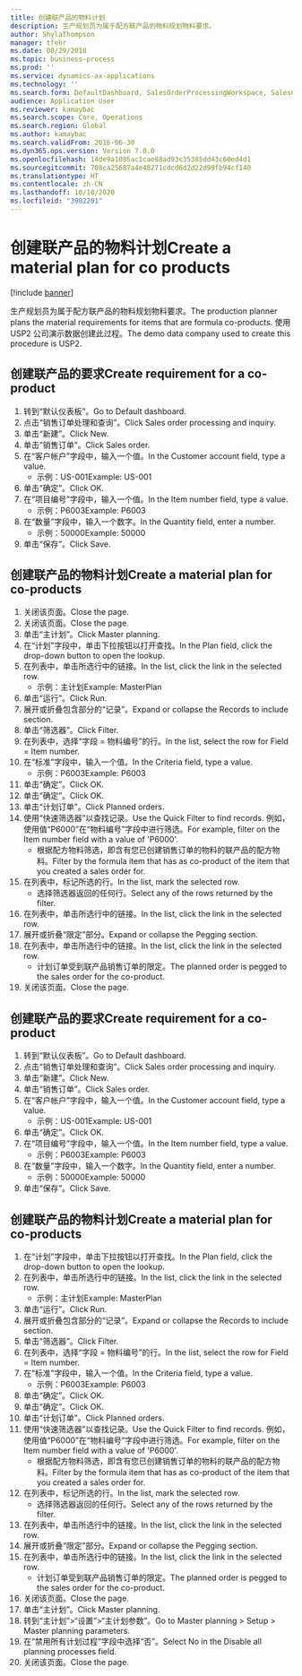 ```yaml
---
title: 创建联产品的物料计划
description: 生产规划员为属于配方联产品的物料规划物料要求。
author: ShylaThompson
manager: tfehr
ms.date: 08/29/2018
ms.topic: business-process
ms.prod: ''
ms.service: dynamics-ax-applications
ms.technology: ''
ms.search.form: DefaultDashboard, SalesOrderProcessingWorkspace, SalesCreateOrder, SalesTable, ReqCreatePlanWorkspace, ReqTransPlanCard, SysQueryForm, ReqTransPo
audience: Application User
ms.reviewer: kamaybac
ms.search.scope: Core, Operations
ms.search.region: Global
ms.author: kamaybac
ms.search.validFrom: 2016-06-30
ms.dyn365.ops.version: Version 7.0.0
ms.openlocfilehash: 14de9a1085ac1cae88ad93c35385dd43c60ed4d1
ms.sourcegitcommit: 708ca25687a4e48271cdcd6d2d22d99fb94cf140
ms.translationtype: HT
ms.contentlocale: zh-CN
ms.lasthandoff: 10/10/2020
ms.locfileid: "3982201"
---
```

# <a name="create-a-material-plan-for-co-products"></a><span data-ttu-id="2bca8-103">创建联产品的物料计划</span><span class="sxs-lookup"><span data-stu-id="2bca8-103">Create a material plan for co products</span></span>

[!include [banner](../../includes/banner.md)]

<span data-ttu-id="2bca8-104">生产规划员为属于配方联产品的物料规划物料要求。</span><span class="sxs-lookup"><span data-stu-id="2bca8-104">The production planner plans the material requirements for items that are formula co-products.</span></span> <span data-ttu-id="2bca8-105">使用 USP2 公司演示数据创建此过程。</span><span class="sxs-lookup"><span data-stu-id="2bca8-105">The demo data company used to create this procedure is USP2.</span></span>


## <a name="create-requirement-for-a-co-product"></a><span data-ttu-id="2bca8-106">创建联产品的要求</span><span class="sxs-lookup"><span data-stu-id="2bca8-106">Create requirement for a co-product</span></span>
1. <span data-ttu-id="2bca8-107">转到“默认仪表板”。</span><span class="sxs-lookup"><span data-stu-id="2bca8-107">Go to Default dashboard.</span></span>
2. <span data-ttu-id="2bca8-108">点击“销售订单处理和查询”。</span><span class="sxs-lookup"><span data-stu-id="2bca8-108">Click Sales order processing and inquiry.</span></span>
3. <span data-ttu-id="2bca8-109">单击“新建”。</span><span class="sxs-lookup"><span data-stu-id="2bca8-109">Click New.</span></span>
4. <span data-ttu-id="2bca8-110">单击“销售订单”。</span><span class="sxs-lookup"><span data-stu-id="2bca8-110">Click Sales order.</span></span>
5. <span data-ttu-id="2bca8-111">在“客户帐户”字段中，输入一个值。</span><span class="sxs-lookup"><span data-stu-id="2bca8-111">In the Customer account field, type a value.</span></span>
    * <span data-ttu-id="2bca8-112">示例：US-001</span><span class="sxs-lookup"><span data-stu-id="2bca8-112">Example: US-001</span></span>  
6. <span data-ttu-id="2bca8-113">单击“确定”。</span><span class="sxs-lookup"><span data-stu-id="2bca8-113">Click OK.</span></span>
7. <span data-ttu-id="2bca8-114">在“项目编号”字段中，输入一个值。</span><span class="sxs-lookup"><span data-stu-id="2bca8-114">In the Item number field, type a value.</span></span>
    * <span data-ttu-id="2bca8-115">示例：P6003</span><span class="sxs-lookup"><span data-stu-id="2bca8-115">Example: P6003</span></span>  
8. <span data-ttu-id="2bca8-116">在“数量”字段中，输入一个数字。</span><span class="sxs-lookup"><span data-stu-id="2bca8-116">In the Quantity field, enter a number.</span></span>
    * <span data-ttu-id="2bca8-117">示例：50000</span><span class="sxs-lookup"><span data-stu-id="2bca8-117">Example: 50000</span></span>  
9. <span data-ttu-id="2bca8-118">单击“保存”。</span><span class="sxs-lookup"><span data-stu-id="2bca8-118">Click Save.</span></span>

## <a name="create-a-material-plan-for-co-products"></a><span data-ttu-id="2bca8-119">创建联产品的物料计划</span><span class="sxs-lookup"><span data-stu-id="2bca8-119">Create a material plan for co-products</span></span>
1. <span data-ttu-id="2bca8-120">关闭该页面。</span><span class="sxs-lookup"><span data-stu-id="2bca8-120">Close the page.</span></span>
2. <span data-ttu-id="2bca8-121">关闭该页面。</span><span class="sxs-lookup"><span data-stu-id="2bca8-121">Close the page.</span></span>
3. <span data-ttu-id="2bca8-122">单击“主计划”。</span><span class="sxs-lookup"><span data-stu-id="2bca8-122">Click Master planning.</span></span>
4. <span data-ttu-id="2bca8-123">在“计划”字段中，单击下拉按钮以打开查找。</span><span class="sxs-lookup"><span data-stu-id="2bca8-123">In the Plan field, click the drop-down button to open the lookup.</span></span>
5. <span data-ttu-id="2bca8-124">在列表中，单击所选行中的链接。</span><span class="sxs-lookup"><span data-stu-id="2bca8-124">In the list, click the link in the selected row.</span></span>
    * <span data-ttu-id="2bca8-125">示例：主计划</span><span class="sxs-lookup"><span data-stu-id="2bca8-125">Example: MasterPlan</span></span>  
6. <span data-ttu-id="2bca8-126">单击“运行”。</span><span class="sxs-lookup"><span data-stu-id="2bca8-126">Click Run.</span></span>
7. <span data-ttu-id="2bca8-127">展开或折叠包含部分的“记录”。</span><span class="sxs-lookup"><span data-stu-id="2bca8-127">Expand or collapse the Records to include section.</span></span>
8. <span data-ttu-id="2bca8-128">单击“筛选器”。</span><span class="sxs-lookup"><span data-stu-id="2bca8-128">Click Filter.</span></span>
9. <span data-ttu-id="2bca8-129">在列表中，选择“字段 = 物料编号”的行。</span><span class="sxs-lookup"><span data-stu-id="2bca8-129">In the list, select the row for Field = Item number.</span></span>
10. <span data-ttu-id="2bca8-130">在“标准”字段中，输入一个值。</span><span class="sxs-lookup"><span data-stu-id="2bca8-130">In the Criteria field, type a value.</span></span>
    * <span data-ttu-id="2bca8-131">示例：P6003</span><span class="sxs-lookup"><span data-stu-id="2bca8-131">Example: P6003</span></span>  
11. <span data-ttu-id="2bca8-132">单击“确定”。</span><span class="sxs-lookup"><span data-stu-id="2bca8-132">Click OK.</span></span>
12. <span data-ttu-id="2bca8-133">单击“确定”。</span><span class="sxs-lookup"><span data-stu-id="2bca8-133">Click OK.</span></span>
13. <span data-ttu-id="2bca8-134">单击“计划订单”。</span><span class="sxs-lookup"><span data-stu-id="2bca8-134">Click Planned orders.</span></span>
14. <span data-ttu-id="2bca8-135">使用“快速筛选器”以查找记录。</span><span class="sxs-lookup"><span data-stu-id="2bca8-135">Use the Quick Filter to find records.</span></span> <span data-ttu-id="2bca8-136">例如，使用值“P6000”在“物料编号”字段中进行筛选。</span><span class="sxs-lookup"><span data-stu-id="2bca8-136">For example, filter on the Item number field with a value of 'P6000'.</span></span>
    * <span data-ttu-id="2bca8-137">根据配方物料筛选，即含有您已创建销售订单的物料的联产品的配方物料。</span><span class="sxs-lookup"><span data-stu-id="2bca8-137">Filter by the formula item that has as co-product of the item that you created a sales order for.</span></span>  
15. <span data-ttu-id="2bca8-138">在列表中，标记所选的行。</span><span class="sxs-lookup"><span data-stu-id="2bca8-138">In the list, mark the selected row.</span></span>
    * <span data-ttu-id="2bca8-139">选择筛选器返回的任何行。</span><span class="sxs-lookup"><span data-stu-id="2bca8-139">Select any of the rows returned by the filter.</span></span>  
16. <span data-ttu-id="2bca8-140">在列表中，单击所选行中的链接。</span><span class="sxs-lookup"><span data-stu-id="2bca8-140">In the list, click the link in the selected row.</span></span>
17. <span data-ttu-id="2bca8-141">展开或折叠“限定”部分。</span><span class="sxs-lookup"><span data-stu-id="2bca8-141">Expand or collapse the Pegging section.</span></span>
18. <span data-ttu-id="2bca8-142">在列表中，单击所选行中的链接。</span><span class="sxs-lookup"><span data-stu-id="2bca8-142">In the list, click the link in the selected row.</span></span>
    * <span data-ttu-id="2bca8-143">计划订单受到联产品销售订单的限定。</span><span class="sxs-lookup"><span data-stu-id="2bca8-143">The planned order is pegged to the sales order for the co-product.</span></span>  
19. <span data-ttu-id="2bca8-144">关闭该页面。</span><span class="sxs-lookup"><span data-stu-id="2bca8-144">Close the page.</span></span>

## <a name="create-requirement-for-a-co-product"></a><span data-ttu-id="2bca8-145">创建联产品的要求</span><span class="sxs-lookup"><span data-stu-id="2bca8-145">Create requirement for a co-product</span></span>
1. <span data-ttu-id="2bca8-146">转到“默认仪表板”。</span><span class="sxs-lookup"><span data-stu-id="2bca8-146">Go to Default dashboard.</span></span>
2. <span data-ttu-id="2bca8-147">点击“销售订单处理和查询”。</span><span class="sxs-lookup"><span data-stu-id="2bca8-147">Click Sales order processing and inquiry.</span></span>
3. <span data-ttu-id="2bca8-148">单击“新建”。</span><span class="sxs-lookup"><span data-stu-id="2bca8-148">Click New.</span></span>
4. <span data-ttu-id="2bca8-149">单击“销售订单”。</span><span class="sxs-lookup"><span data-stu-id="2bca8-149">Click Sales order.</span></span>
5. <span data-ttu-id="2bca8-150">在“客户帐户”字段中，输入一个值。</span><span class="sxs-lookup"><span data-stu-id="2bca8-150">In the Customer account field, type a value.</span></span>
    * <span data-ttu-id="2bca8-151">示例：US-001</span><span class="sxs-lookup"><span data-stu-id="2bca8-151">Example: US-001</span></span>  
6. <span data-ttu-id="2bca8-152">单击“确定”。</span><span class="sxs-lookup"><span data-stu-id="2bca8-152">Click OK.</span></span>
7. <span data-ttu-id="2bca8-153">在“项目编号”字段中，输入一个值。</span><span class="sxs-lookup"><span data-stu-id="2bca8-153">In the Item number field, type a value.</span></span>
    * <span data-ttu-id="2bca8-154">示例：P6003</span><span class="sxs-lookup"><span data-stu-id="2bca8-154">Example: P6003</span></span>  
8. <span data-ttu-id="2bca8-155">在“数量”字段中，输入一个数字。</span><span class="sxs-lookup"><span data-stu-id="2bca8-155">In the Quantity field, enter a number.</span></span>
    * <span data-ttu-id="2bca8-156">示例：50000</span><span class="sxs-lookup"><span data-stu-id="2bca8-156">Example: 50000</span></span>  
9. <span data-ttu-id="2bca8-157">单击“保存”。</span><span class="sxs-lookup"><span data-stu-id="2bca8-157">Click Save.</span></span>

## <a name="create-a-material-plan-for-co-products"></a><span data-ttu-id="2bca8-158">创建联产品的物料计划</span><span class="sxs-lookup"><span data-stu-id="2bca8-158">Create a material plan for co-products</span></span>
1. <span data-ttu-id="2bca8-159">在“计划”字段中，单击下拉按钮以打开查找。</span><span class="sxs-lookup"><span data-stu-id="2bca8-159">In the Plan field, click the drop-down button to open the lookup.</span></span>
2. <span data-ttu-id="2bca8-160">在列表中，单击所选行中的链接。</span><span class="sxs-lookup"><span data-stu-id="2bca8-160">In the list, click the link in the selected row.</span></span>
    * <span data-ttu-id="2bca8-161">示例：主计划</span><span class="sxs-lookup"><span data-stu-id="2bca8-161">Example: MasterPlan</span></span>  
3. <span data-ttu-id="2bca8-162">单击“运行”。</span><span class="sxs-lookup"><span data-stu-id="2bca8-162">Click Run.</span></span>
4. <span data-ttu-id="2bca8-163">展开或折叠包含部分的“记录”。</span><span class="sxs-lookup"><span data-stu-id="2bca8-163">Expand or collapse the Records to include section.</span></span>
5. <span data-ttu-id="2bca8-164">单击“筛选器”。</span><span class="sxs-lookup"><span data-stu-id="2bca8-164">Click Filter.</span></span>
6. <span data-ttu-id="2bca8-165">在列表中，选择“字段 = 物料编号”的行。</span><span class="sxs-lookup"><span data-stu-id="2bca8-165">In the list, select the row for Field = Item number.</span></span>
7. <span data-ttu-id="2bca8-166">在“标准”字段中，输入一个值。</span><span class="sxs-lookup"><span data-stu-id="2bca8-166">In the Criteria field, type a value.</span></span>
    * <span data-ttu-id="2bca8-167">示例：P6003</span><span class="sxs-lookup"><span data-stu-id="2bca8-167">Example: P6003</span></span>  
8. <span data-ttu-id="2bca8-168">单击“确定”。</span><span class="sxs-lookup"><span data-stu-id="2bca8-168">Click OK.</span></span>
9. <span data-ttu-id="2bca8-169">单击“确定”。</span><span class="sxs-lookup"><span data-stu-id="2bca8-169">Click OK.</span></span>
10. <span data-ttu-id="2bca8-170">单击“计划订单”。</span><span class="sxs-lookup"><span data-stu-id="2bca8-170">Click Planned orders.</span></span>
11. <span data-ttu-id="2bca8-171">使用“快速筛选器”以查找记录。</span><span class="sxs-lookup"><span data-stu-id="2bca8-171">Use the Quick Filter to find records.</span></span> <span data-ttu-id="2bca8-172">例如，使用值“P6000”在“物料编号”字段中进行筛选。</span><span class="sxs-lookup"><span data-stu-id="2bca8-172">For example, filter on the Item number field with a value of 'P6000'.</span></span>
    * <span data-ttu-id="2bca8-173">根据配方物料筛选，即含有您已创建销售订单的物料的联产品的配方物料。</span><span class="sxs-lookup"><span data-stu-id="2bca8-173">Filter by the formula item that has as co-product of the item that you created a sales order for.</span></span>  
12. <span data-ttu-id="2bca8-174">在列表中，标记所选的行。</span><span class="sxs-lookup"><span data-stu-id="2bca8-174">In the list, mark the selected row.</span></span>
    * <span data-ttu-id="2bca8-175">选择筛选器返回的任何行。</span><span class="sxs-lookup"><span data-stu-id="2bca8-175">Select any of the rows returned by the filter.</span></span>  
13. <span data-ttu-id="2bca8-176">在列表中，单击所选行中的链接。</span><span class="sxs-lookup"><span data-stu-id="2bca8-176">In the list, click the link in the selected row.</span></span>
14. <span data-ttu-id="2bca8-177">展开或折叠“限定”部分。</span><span class="sxs-lookup"><span data-stu-id="2bca8-177">Expand or collapse the Pegging section.</span></span>
15. <span data-ttu-id="2bca8-178">在列表中，单击所选行中的链接。</span><span class="sxs-lookup"><span data-stu-id="2bca8-178">In the list, click the link in the selected row.</span></span>
    * <span data-ttu-id="2bca8-179">计划订单受到联产品销售订单的限定。</span><span class="sxs-lookup"><span data-stu-id="2bca8-179">The planned order is pegged to the sales order for the co-product.</span></span>  
16. <span data-ttu-id="2bca8-180">关闭该页面。</span><span class="sxs-lookup"><span data-stu-id="2bca8-180">Close the page.</span></span>
17. <span data-ttu-id="2bca8-181">单击“主计划”。</span><span class="sxs-lookup"><span data-stu-id="2bca8-181">Click Master planning.</span></span>
18. <span data-ttu-id="2bca8-182">转到“主计划”>“设置”>“主计划参数”。</span><span class="sxs-lookup"><span data-stu-id="2bca8-182">Go to Master planning > Setup > Master planning parameters.</span></span>
19. <span data-ttu-id="2bca8-183">在“禁用所有计划过程”字段中选择“否”。</span><span class="sxs-lookup"><span data-stu-id="2bca8-183">Select No in the Disable all planning processes field.</span></span>
20. <span data-ttu-id="2bca8-184">关闭该页面。</span><span class="sxs-lookup"><span data-stu-id="2bca8-184">Close the page.</span></span>

